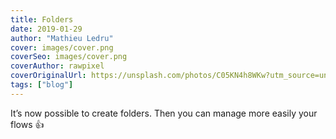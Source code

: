 ```yaml
---
title: Folders
date: 2019-01-29
author: "Mathieu Ledru"
cover: images/cover.png
coverSeo: images/cover.png
coverAuthor: rawpixel
coverOriginalUrl: https://unsplash.com/photos/C05KN4h8WKw?utm_source=unsplash&utm_medium=referral&utm_content=creditCopyText
tags: ["blog"]
---
```


It’s now possible to create folders. Then you can manage more easily your flows 👍

